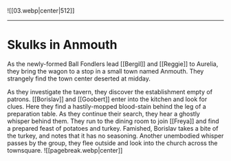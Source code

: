 ![[03.webp|center|512]]

---------------------------------
# Skulks in Anmouth
As the newly-formed Ball Fondlers lead [[Bergil]] and [[Reggie]] to Aurelia, they bring the wagon to a stop in a small town named Anmouth. They strangely find the town center deserted at midday.

As they investigate the tavern, they discover the establishment empty of patrons. [[Borislav]] and [[Goobert]] enter into the kitchen and look for clues. Here they find a hastily-mopped blood-stain behind the leg of a preparation table. As they continue their search, they hear a ghostly whisper behind them. They run to the dining room to join [[Freya]] and find a prepared feast of potatoes and turkey. Famished, Borislav takes a bite of the turkey, and notes that it has no seasoning. Another unembodied whisper passes by the group, they flee outside and look into the church across the townsquare.
![[pagebreak.webp|center]]


